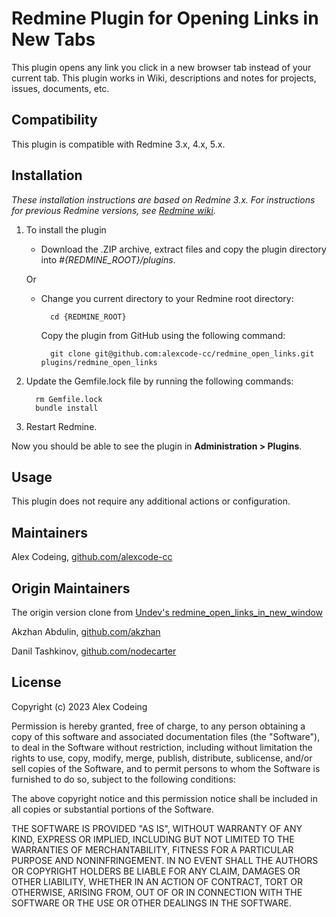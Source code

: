 # Redmine Plugin for Opening Links in New Tabs

This plugin opens any link you click in a new browser tab instead of your current tab. This plugin works in Wiki, descriptions and notes for projects, issues, documents, etc.

## Compatibility

This plugin is compatible with Redmine 3.x, 4.x, 5.x.

## Installation

*These installation instructions are based on Redmine 3.x. For instructions for previous Redmine versions, see [Redmine wiki](http://www.redmine.org/projects/redmine/wiki/Plugins).*

1. To install the plugin
    * Download the .ZIP archive, extract files and copy the plugin directory into *#{REDMINE_ROOT}/plugins*.
    
    Or

    * Change you current directory to your Redmine root directory:  

            cd {REDMINE_ROOT}
 
      Copy the plugin from GitHub using the following command:

            git clone git@github.com:alexcode-cc/redmine_open_links.git plugins/redmine_open_links

2. Update the Gemfile.lock file by running the following commands:  

         rm Gemfile.lock  
         bundle install
    
3. Restart Redmine.

Now you should be able to see the plugin in **Administration > Plugins**.

## Usage

This plugin does not require any additional actions or configuration.

## Maintainers

Alex Codeing, [github.com/alexcode-cc](https://github.com/alexcode-cc)

## Origin Maintainers 

The origin version clone from [Undev's redmine_open_links_in_new_window](https://github.com/Undev/redmine_open_links_in_new_window)

Akzhan Abdulin, [github.com/akzhan](https://github.com/nodecarter)

Danil Tashkinov, [github.com/nodecarter](https://github.com/nodecarter)

## License

Copyright (c) 2023 Alex Codeing 

Permission is hereby granted, free of charge, to any person obtaining a copy
of this software and associated documentation files (the "Software"), to deal
in the Software without restriction, including without limitation the rights
to use, copy, modify, merge, publish, distribute, sublicense, and/or sell
copies of the Software, and to permit persons to whom the Software is
furnished to do so, subject to the following conditions:

The above copyright notice and this permission notice shall be included in all
copies or substantial portions of the Software.

THE SOFTWARE IS PROVIDED "AS IS", WITHOUT WARRANTY OF ANY KIND, EXPRESS OR
IMPLIED, INCLUDING BUT NOT LIMITED TO THE WARRANTIES OF MERCHANTABILITY,
FITNESS FOR A PARTICULAR PURPOSE AND NONINFRINGEMENT. IN NO EVENT SHALL THE
AUTHORS OR COPYRIGHT HOLDERS BE LIABLE FOR ANY CLAIM, DAMAGES OR OTHER
LIABILITY, WHETHER IN AN ACTION OF CONTRACT, TORT OR OTHERWISE, ARISING FROM,
OUT OF OR IN CONNECTION WITH THE SOFTWARE OR THE USE OR OTHER DEALINGS IN THE
SOFTWARE.
